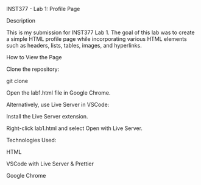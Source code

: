 INST377 - Lab 1: Profile Page

Description

This is my submission for INST377 Lab 1. The goal of this lab was to create a simple HTML profile page while incorporating various HTML elements such as headers, lists, tables, images, and hyperlinks.


How to View the Page

Clone the repository:

git clone <repository-url>

Open the lab1.html file in Google Chrome.

Alternatively, use Live Server in VSCode:

Install the Live Server extension.

Right-click lab1.html and select Open with Live Server.

Technologies Used:

HTML

VSCode with Live Server & Prettier

Google Chrome

